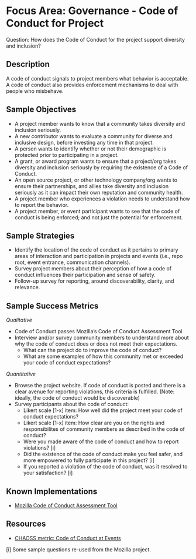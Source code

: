 # Focus Area: Governance - Code of Conduct for Project

Question: How does the Code of Conduct for the project support diversity and inclusion?

## Description

A code of conduct signals to project members what behavior is acceptable. A code of conduct also provides enforcement mechanisms to deal with people who misbehave.


## Sample Objectives

- A project member wants to know that a community takes diversity and inclusion seriously.
- A new contributor wants to evaluate a community for diverse and inclusive design, before investing any time in that project.
- A person wants to identify whether or not their demographic is protected prior to participating in a project.
- A grant, or award program wants to ensure that a project/org takes diversity and inclusion seriously by requiring the existence of a Code of Conduct.
- An open source project, or other technology company/org wants to ensure their partnerships, and allies take diversity and inclusion seriously as it can impact their own reputation and community health.
- A project member who experiences a violation needs to understand how to report the behavior.
- A project member, or event participant wants to see that the code of conduct is being enforced; and not just the potential for enforcement.



## Sample Strategies

- Identify the location of the code of conduct as it pertains to primary areas of interaction and participation in projects and events (i.e., repo root, event entrance, communication channels).
- Survey project members about their perception of how a code of conduct influences their participation and sense of safety.
- Follow-up survey for reporting, around discoverability, clarity, and relevance.



## Sample Success Metrics

_Qualitative_

- Code of Conduct passes Mozilla’s Code of Conduct Assessment Tool
- Interview and/or survey community members to understand more about why the code of conduct does or does not meet their expectations.
  * What can the project do to improve the code of conduct?
  * What are some examples of how this community met or exceeded your code of conduct expectations?


_Quantitative_

- Browse the project website. If code of conduct is posted and there is a clear avenue for reporting violations, this criteria is fulfilled. (Note: ideally, the code of conduct would be discoverable)
- Survey participants about the code of conduct:
  * Likert scale [1-x] item: How well did the project meet your code of conduct expectations?
  * Likert scale [1-x] item: How clear are you on the rights and responsibilites of community members as described in the code of conduct?
  * Were you made aware of the code of conduct and how to report violations? [i]
  * Did the existence of the code of conduct make you feel safer, and more empowered to fully participate in this project? [i]
  * If you reported a violation of the code of conduct, was it resolved to your satisfaction? [i]


## Known Implementations

* [Mozilla Code of Conduct Assessment Tool](https://mozilla.github.io/diversity-coc-review.io/)


## Resources

- [CHAOSS metric: Code of Conduct at Events](https://github.com/chaoss/wg-diversity-inclusion/blob/master/focus-areas/events/event-code-of-conduct.md)


[i] Some sample questions re-used from the Mozilla project.
